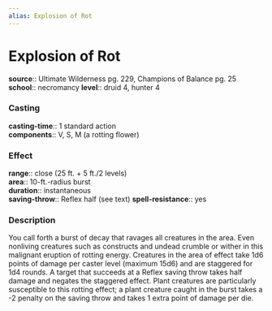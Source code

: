```yaml
---
alias: Explosion of Rot
---
```


# Explosion of Rot 

**source**:: Ultimate Wilderness pg. 229, Champions of Balance pg. 25  
**school**:: necromancy
**level**:: druid 4, hunter 4

### Casting 

**casting-time**:: 1 standard action  
**components**:: V, S, M (a rotting flower)

### Effect 

**range**:: close (25 ft. + 5 ft./2 levels)  
**area**:: 10-ft.-radius burst  
**duration**:: instantaneous  
**saving-throw**:: Reflex half (see text)
**spell-resistance**:: yes

### Description 

You call forth a burst of decay that ravages all creatures in the area. Even nonliving creatures such as constructs and undead crumble or wither in this malignant eruption of rotting energy. Creatures in the area of effect take 1d6 points of damage per caster level (maximum 15d6) and are staggered for 1d4 rounds. A target that succeeds at a Reflex saving throw takes half damage and negates the staggered effect. Plant creatures are particularly susceptible to this rotting effect; a plant creature caught in the burst takes a -2 penalty on the saving throw and takes 1 extra point of damage per die.
